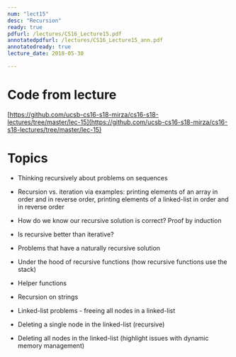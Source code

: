```yaml
---
num: "lect15"
desc: "Recursion"
ready: true
pdfurl: /lectures/CS16_Lecture15.pdf
annotatedpdfurl: /lectures/CS16_Lecture15_ann.pdf
annotatedready: true
lecture_date: 2018-05-30

---
```

# Code from lecture
[https://github.com/ucsb-cs16-s18-mirza/cs16-s18-lectures/tree/master/lec-15](https://github.com/ucsb-cs16-s18-mirza/cs16-s18-lectures/tree/master/lec-15)

# Topics

* Thinking recursively about problems on sequences
* Recursion vs. iteration via examples: printing elements of an array in order and in reverse order, printing elements of a linked-list in order and in reverse order
* How do we know our recursive solution is correct? Proof by induction
* Is recursive better than iterative?
* Problems that have a naturally recursive solution
* Under the hood of recursive functions (how recursive functions use the stack)
* Helper functions
* Recursion on strings
* Linked-list problems - freeing all nodes in a linked-list


* Deleting a single node in the linked-list (recursive)
* Deleting all nodes in the linked-list (highlight issues with dynamic memory management)


